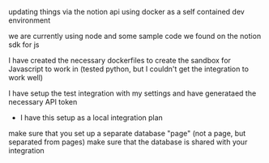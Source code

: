 updating things via the notion api using docker as a self contained dev environment

we are currently using node and some sample code we found on the notion sdk for js

I have created the necessary dockerfiles to create the sandbox for Javascript to work in (tested python, but I couldn't get the integration to work well)

I have setup the test integration with my settings and have generataed the necessary API token
* I have this setup as a local integration plan

make sure that you set up a separate database "page" (not a page, but separated from pages)
make sure that the database is shared with your integration

